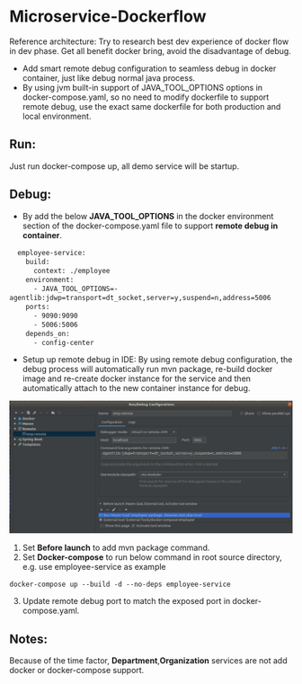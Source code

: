 # Microservice-Dockerflow
Reference architecture: Try to research best dev experience of docker flow in dev phase. 
Get all benefit docker bring, avoid the disadvantage of debug.  

- Add smart remote debug configuration to seamless debug in docker container, just like debug normal java process.
- By using jvm built-in support of JAVA_TOOL_OPTIONS options in docker-compose.yaml, so no need to modify dockerfile to support remote debug, use the exact same dockerfile for both production and local environment.

## Run:
Just run docker-compose up, all demo service will be startup.

## Debug:

- By add the below **JAVA_TOOL_OPTIONS** in the docker environment section of the docker-compose.yaml file to support **remote debug in container**.

```
  employee-service:
    build:
      context: ./employee
    environment:
      - JAVA_TOOL_OPTIONS=-agentlib:jdwp=transport=dt_socket,server=y,suspend=n,address=5006
    ports:
      - 9090:9090
      - 5006:5006
    depends_on:
      - config-center
```

- Setup up remote debug in IDE:
By using remote debug configuration, the debug process will automatically run mvn package, re-build docker image and re-create docker instance for the service and then automatically attach to the new container instance for debug.

![Demo setting](Remote-debug-Employee-service-demo.jpg)
  1. Set **Before launch** to add mvn package command.
  2. Set **Docker-compose** to run below command in root source directory, e.g. use employee-service as example
  ```
  docker-compose up --build -d --no-deps employee-service
  ```
  3. Update remote debug port to match the exposed port in docker-compose.yaml.

## Notes:
Because of the time factor, **Department**,**Organization** services are not add docker or docker-compose support.

